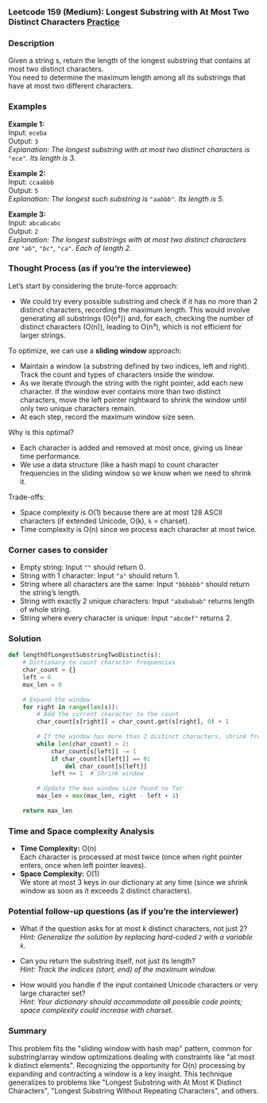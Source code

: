 ### Leetcode 159 (Medium): Longest Substring with At Most Two Distinct Characters [Practice](https://leetcode.com/problems/longest-substring-with-at-most-two-distinct-characters)

### Description  
Given a string s, return the length of the longest substring that contains at most two distinct characters.  
You need to determine the maximum length among all its substrings that have at most two different characters.

### Examples  

**Example 1:**  
Input: `eceba`  
Output: `3`  
*Explanation: The longest substring with at most two distinct characters is `"ece"`. Its length is 3.*  

**Example 2:**  
Input: `ccaabbb`  
Output: `5`  
*Explanation: The longest such substring is `"aabbb"`. Its length is 5.*

**Example 3:**  
Input: `abcabcabc`  
Output: `2`  
*Explanation: The longest substrings with at most two distinct characters are `"ab"`, `"bc"`, `"ca"`. Each of length 2.*

### Thought Process (as if you’re the interviewee)  

Let’s start by considering the brute-force approach:  
- We could try every possible substring and check if it has no more than 2 distinct characters, recording the maximum length. This would involve generating all substrings (O(n²)) and, for each, checking the number of distinct characters (O(n)), leading to O(n³), which is not efficient for larger strings.

To optimize, we can use a **sliding window** approach:  
- Maintain a window (a substring defined by two indices, left and right). Track the count and types of characters inside the window.
- As we iterate through the string with the right pointer, add each new character. If the window ever contains more than two distinct characters, move the left pointer rightward to shrink the window until only two unique characters remain.  
- At each step, record the maximum window size seen.

Why is this optimal?  
- Each character is added and removed at most once, giving us linear time performance.  
- We use a data structure (like a hash map) to count character frequencies in the sliding window so we know when we need to shrink it.

Trade-offs:  
- Space complexity is O(1) because there are at most 128 ASCII characters (if extended Unicode, O(k), `k` = charset).
- Time complexity is O(n) since we process each character at most twice.

### Corner cases to consider  
- Empty string: Input `""` should return 0.
- String with 1 character: Input `"a"` should return 1.
- String where all characters are the same: Input `"bbbbbb"` should return the string’s length.
- String with exactly 2 unique characters: Input `"abababab"` returns length of whole string.
- String where every character is unique: Input `"abcdef"` returns 2.

### Solution

```python
def lengthOfLongestSubstringTwoDistinct(s):
    # Dictionary to count character frequencies
    char_count = {}
    left = 0
    max_len = 0
    
    # Expand the window
    for right in range(len(s)):
        # Add the current character to the count
        char_count[s[right]] = char_count.get(s[right], 0) + 1
        
        # If the window has more than 2 distinct characters, shrink from the left
        while len(char_count) > 2:
            char_count[s[left]] -= 1
            if char_count[s[left]] == 0:
                del char_count[s[left]]
            left += 1  # Shrink window
        
        # Update the max window size found so far
        max_len = max(max_len, right - left + 1)
    
    return max_len
```

### Time and Space complexity Analysis  

- **Time Complexity:** O(n)  
  Each character is processed at most twice (once when right pointer enters, once when left pointer leaves).
- **Space Complexity:** O(1)  
  We store at most 3 keys in our dictionary at any time (since we shrink window as soon as it exceeds 2 distinct characters).

### Potential follow-up questions (as if you’re the interviewer)  

- What if the question asks for at most *k* distinct characters, not just 2?  
  *Hint: Generalize the solution by replacing hard-coded `2` with a variable `k`.*

- Can you return the substring itself, not just its length?  
  *Hint: Track the indices (start, end) of the maximum window.*

- How would you handle if the input contained Unicode characters or very large character set?  
  *Hint: Your dictionary should accommodate all possible code points; space complexity could increase with charset.*

### Summary
This problem fits the "sliding window with hash map" pattern, common for substring/array window optimizations dealing with constraints like "at most k distinct elements". Recognizing the opportunity for O(n) processing by expanding and contracting a window is a key insight. This technique generalizes to problems like "Longest Substring with At Most K Distinct Characters", "Longest Substring Without Repeating Characters", and others.